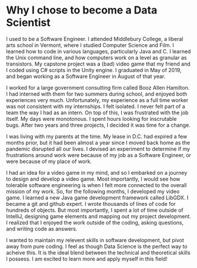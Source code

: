 # Why I chose to become a Data Scientist

I used to be a Software Engineer. I attended Middlebury College, a liberal arts school in Vermont, where I studied Computer Science and Film. I learned how to code in various languages, particularly Java and C.
I learned the Unix command line, and how computers work on a level as granular as transistors. My capstone project was a (bad) video game that my friend and I coded using C# scripts in the Unity engine. I graduated in May of 2019, and began working as a Software Engineer in August of that year.

I worked for a large government consulting firm called Booz Allen Hamilton. I had interned with them for two summers during school, and enjoyed both experiences very much. Unfortunately, my experience as a full time worker was not consistent with my internships. I felt isolated. I never felt part of a team the way I had as an intern. On top of this, I was frustrated with the job itself. My days were monotonous. I spent hours looking for inscrutable bugs. After two years and three projects, I decided it was time for a change.

I was living with my parents at the time. My lease in D.C. had expired a few months prior, but it had been almost a year since I moved back home as the pandemic disrupted all our lives. I devised an experiment to determine if my frustrations around work were because of my job as a Software Engineer, or were because of my place of work.

I had an idea for a video game in my mind, and so I embarked on a journey to design and develop a video game. Most importantly, I would see how tolerable software engineering is when I felt more connected to the overall mission of my work. So, for the following months, I developed my video game. I learned a new Java game development framework called LibGDX. I became a git and github expert. I wrote thousands of lines of code for hundreds of objects. But most importantly, I spent a lot of time outside of IntelliJ, designing game elements and mapping out my project development. I realized that I enjoyed the work outside of the coding, asking questions, and writing code as answers. 

I wanted to maintain my relevent skills in software development, but pivot away from pure coding. I feel as though Data Science is the perfect way to acheive this. It is the ideal blend between the technical and theoretical skills I possess. I am excited to learn more and apply myself in this field!

